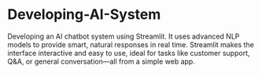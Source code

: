 # Developing-AI-System
Developing an AI chatbot system using Streamlit. It uses advanced NLP models to provide smart, natural responses in real time. Streamlit makes the interface interactive and easy to use, ideal for tasks like customer support, Q&amp;A, or general conversation—all from a simple web app.
